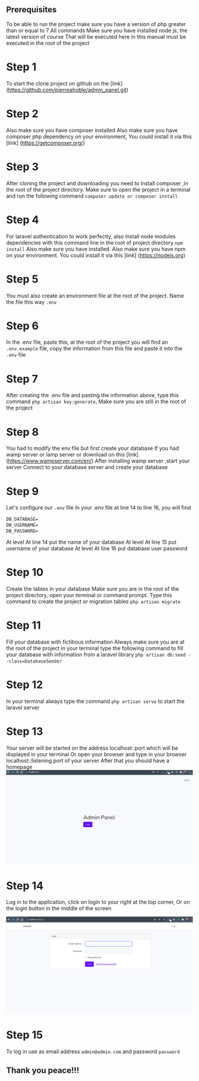 ## **Prerequisites**
To be able to run the project make sure you have a version of php greater than or equal to 7 All commands
Make sure you have installed node js, the latest version of course
That will be executed here in this manual must be executed in the root of the project


# Step 1
To start the clone project on github on the [link] (https://github.com/pierreahoble/admin_panel.git)


# Step 2
Also make sure you have composer installed Also make sure you have composer php dependency on your environment, You could install it via this [link] (https://getcomposer.org/)


# Step 3
After cloning the project and downloading you need to install composer ,in the root of the project directory. Make sure to open the project in a terminal and run the following command
`composer update or composer install`

# Step 4
For laravel authentication to work perfectly, also install node modules dependencies with this command line in the root of project directory `npm install` Also make sure you have installed. Also make sure you have npm on your environment.
You could install it via this [link] (https://nodejs.org)

# Step 5
You must also create an environment file at the root of the project. Name the file this way
`.env`

# Step 6
In the .env file, paste this,
at the root of the project you will find an `.env.example` file,
copy the information from this file and paste it into the `.env` file


# Step 7
After creating the .env file and pasting the information above, type this command
`php artisan key:generate`, Make sure you are still in the root of the project

# Step 8 
You had to modify the env file but first create your database
If you had wamp server or lamp server or download on this [link] (https://www.wampserver.com/en/)
After installing wamp server ,start your server
Connect to your database server and create your database

# Step 9
Let's configure our `.env` file
In your .env file at line 14 to line 16, you will find

```
DB_DATABASE=
DB_USERNAME=
DB_PASSWORD=
```
At level At line 14 put the name of your database
At level At line 15 put username of your database
At level At line 16 put database user password


# Step 10 
Create the tables in your database
Make sure you are in the root of the project directory, open your terminal or command prompt. Type this command to create the project or migration tables
`php artisan migrate`

# Step 11
Fill your database with fictitious information
Always make sure you are at the root of the project in your terminal type the following command to fill your database with information from a laravel library
`php artisan db:seed --class=DatabaseSeeder`

# Step 12 
In your terminal always type the command `php artisan serve` to start the laravel server

# Step 13
Your server will be started on the address localhost::port which will be displayed in your terminal
Or open your browser and type in your browser localhost::listening port of your server
After that you should have a homepage
![Home page](home_panel.png "Home page")

# Step 14
Log in to the application, click on login to your right at the top corner, Or on the login button in the middle of the screen

![Login page](login.png "Login page")

# Step 15
To log in use as email address `admin@admin.com` and password `password`

## Thank you peace!!!
